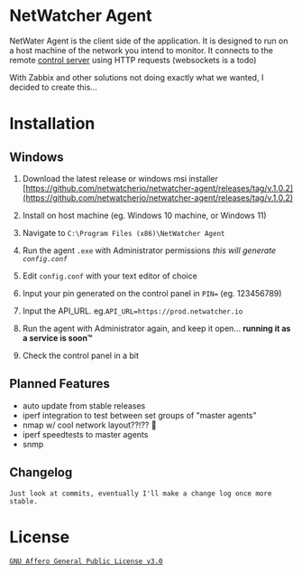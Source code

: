 # NetWatcher Agent

NetWater Agent is the client side of the application. It is designed to run on a host machine of the network you intend to monitor. It connects to the remote [control server](https://github.com/netwatcherio/netwatcher-control) using HTTP requests (websockets is a todo)

With Zabbix and other solutions not doing exactly what we wanted, I decided to create this...

# Installation
## Windows
1. Download the latest release or windows msi installer
   [https://github.com/netwatcherio/netwatcher-agent/releases/tag/v.1.0.2](https://github.com/netwatcherio/netwatcher-agent/releases/tag/v.1.0.2)
2. Install on host machine (eg. Windows 10 machine, or Windows 11)
3. Navigate to `C:\Program Files (x86)\NetWatcher Agent`
4. Run the agent `.exe` with Administrator permissions
   *this will generate `config.conf`*

5. Edit `config.conf` with your text editor of choice
6. Input your pin generated on the control panel in `PIN=` (eg. 123456789)
7. Input the API_URL. eg.`API_URL=https://prod.netwatcher.io`
8. Run the agent with Administrator again, and keep it open...
   **running it as a service is soon™️**
9. Check the control panel in a bit

## Planned Features
- auto update from stable releases
- iperf integration to test between set groups of "master agents"
- nmap w/ cool network layout??!?? 🤪
- iperf speedtests to master agents
- snmp

## Changelog
	Just look at commits, eventually I'll make a change log once more stable.

# License
[`GNU Affero General Public License v3.0`](https://github.com/netwatcherio/netwatcher-agent/blob/master/LICENSE.md)
